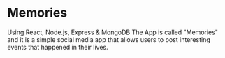 # Memories
Using React, Node.js, Express &amp; MongoDB The App is called "Memories" and it is a simple social media app that allows users to post interesting events that happened in their lives.
